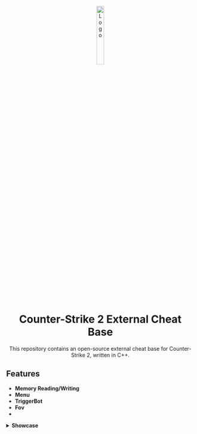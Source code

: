 <p align="center">
  <img src="https://github.com/PhilipPanda/CS2-External-Base/blob/main/Images/logo.png?raw=true" alt="Logo" width="20%">
</p>

<h1 align="center">Counter-Strike 2 External Cheat Base</h1>

<p align="center">This repository contains an open-source external cheat base for Counter-Strike 2, written in C++.

## Features

- **Memory Reading/Writing**
- **Menu**
- **TriggerBot**
- **Fov**
- 
<details>
  <summary><strong>Showcase</strong></summary>
  <p align="center">
    <img src="https://github.com/PhilipPanda/CS2-External-Base/blob/main/Images/combat.png?raw=true" alt="Feature Image 1">
    <img src="https://github.com/PhilipPanda/CS2-External-Base/blob/main/Images/visuals.png?raw=true" alt="Feature Image 2">
    <img src="https://github.com/PhilipPanda/CS2-External-Base/blob/main/Images/misc.png?raw=true" alt="Feature Image 3">
    <img src="https://github.com/PhilipPanda/CS2-External-Base/blob/main/Images/ingame.png?raw=true" alt="Feature Image 3">
  </p>
</details>
